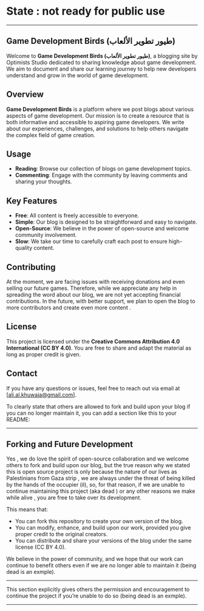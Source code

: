 # State : not ready for public use 
---

## Game Development Birds (طيور تطوير الألعاب)

Welcome to **Game Development Birds (طيور تطوير الألعاب)**, a blogging site by Optimists Studio dedicated to sharing knowledge about game development. We aim to document and share our learning journey to help new developers understand and grow in the world of game development.

## Overview

**Game Development Birds** is a platform where we post blogs about various aspects of game development. Our mission is to create a resource that is both informative and accessible to aspiring game developers. We write about our experiences, challenges, and solutions to help others navigate the complex field of game creation.

## Usage

- **Reading**: Browse our collection of blogs on game development topics.
- **Commenting**: Engage with the community by leaving comments and sharing your thoughts.

## Key Features

- **Free**: All content is freely accessible to everyone.
- **Simple**: Our blog is designed to be straightforward and easy to navigate.
- **Open-Source**: We believe in the power of open-source and welcome community involvement.
- **Slow**: We take our time to carefully craft each post to ensure high-quality content.

## Contributing

At the moment, we are facing issues with receiving donations and even selling our future games. Therefore, while we appreciate any help in spreading the word about our blog, we are not yet accepting financial contributions. In the future, with better support, we plan to open the blog to more contributors and create even more content .

## License

This project is licensed under the **Creative Commons Attribution 4.0 International (CC BY 4.0)**. You are free to share and adapt the material as long as proper credit is given.

## Contact

If you have any questions or issues, feel free to reach out via email at [ali.al.khuwaja@gmail.com].

To clearly state that others are allowed to fork and build upon your blog if you can no longer maintain it, you can add a section like this to your README:

---

## Forking and Future Development

Yes , we do love the spirit of open-source collaboration and we welcome others to fork and build upon our blog, but the true reason why we stated this is open source project is only because the nature of our lives as Palestinians from Gaza strip , we are always under the threat of being killed by the hands of the occupier (il), so, for that reason, if we are unable to continue maintaining this project (aka dead ) or any other reasons we make while alive , you are free to take over its development.

This means that:

- You can fork this repository to create your own version of the blog.
- You can modify, enhance, and build upon our work, provided you give proper credit to the original creators. 
- You can distribute and share your versions of the blog under the same license (CC BY 4.0).

We believe in the power of community, and we hope that our work can continue to benefit others even if we are no longer able to maintain it (being dead is an exmple).

---

This section explicitly gives others the permission and encouragement to continue the project if you’re unable to do so (being dead is an exmple).

---
